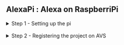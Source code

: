 ## AlexaPi : Alexa on RaspberriPi ##

<details>
  <summary>Step 1 - Setting up the pi</summary>
  <br />
   1) Copy the contents of the setup folder onto your desktop <br />
   2) Install etcher into your pc <br />
   3) Burn Raspian.img to the given sd card using etcher <br />
   4) insert the sd card into the raspberry pi <br />
   5) Poweron the rpi <br />
  </details>
  <br />
<details>
  <summary>Step 2 - Registering the project on AVS</summary>
  <br />
   1) Create an amazon developers account at  https://developer.amazon.com <br />
   2) Click the ALEXA VOICE SERVICE button <br />
   3) Click the GET STARTED button, then click the CREATE PRODUCT button. <br />
   4) Fill in Product Information</br>
        &nbsp;&nbsp;&nbsp;&nbsp; 4.1) Product Name: Use AVS Tutorials Project. <br />
         &nbsp;&nbsp;&nbsp;&nbsp;4.2) Product ID: Use PrototypePi. No spaces are allowed for the Product ID field. <br />
         &nbsp;&nbsp;&nbsp;&nbsp;4.3) Select Alexa-Enabled Device for Please Select Your Product Type. Select No for Will your device use a companion app? <br />
         &nbsp;&nbsp;&nbsp;&nbsp;4.4) Choose Other for Product Category and write Prototype in the (please specify) and Brief product description field. <br />
         &nbsp;&nbsp;&nbsp;&nbsp;4.5) Select Hands-free for How will users interact with your product? <br />
         &nbsp;&nbsp;&nbsp;&nbsp;4.6) Skip the Upload an image step. This is not required for prototyping. <br />
         &nbsp;&nbsp;&nbsp;&nbsp;4.7) Select No for Do you intend to distribute this product commercially? <br />
         &nbsp;&nbsp;&nbsp;&nbsp;4.8) Select No for Is this a children’s product or is it otherwise directed to children younger than 13 years old? <br />
         &nbsp;&nbsp;&nbsp;&nbsp;4.9) Click NEXT to continue. <br />

  </details>



